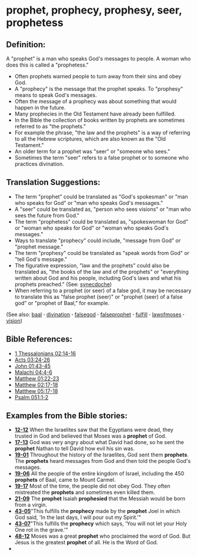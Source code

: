 # prophet, prophecy, prophesy, seer, prophetess #

## Definition: ##

A "prophet" is a man who speaks God's messages to people. A woman who does this is called a  "prophetess." 

* Often prophets warned people to turn away from their sins and obey God.
* A "prophecy" is the message that the prophet speaks. To "prophesy" means to speak God's messages.
* Often the message of a prophecy was about something that would happen in the future.
* Many prophecies in the Old Testament have already been fulfilled.
* In the Bible the collection of books written by prophets are sometimes referred to as "the prophets."
* For example the phrase, "the law and the prophets" is a way of referring to all the Hebrew scriptures, which are also known as the "Old Testament."
* An older term for a  prophet was "seer" or "someone who sees."
* Sometimes the term "seer" refers to a false prophet or to someone who practices divination.

## Translation Suggestions: ##

* The term "prophet" could be translated as "God's spokesman" or "man who speaks for God" or "man who speaks God's messages."
* A "seer" could be translated as, "person who sees visions" or "man who sees the future from God."
* The term "prophetess" could be translated as, "spokeswoman for God" or "woman who speaks for God" or "woman who speaks God's messages."
* Ways to translate "prophecy" could include, "message from God" or "prophet message."
* The term "prophesy" could be translated as "speak words from God" or "tell God's message."
* The figurative expression, "law and the prophets" could also be translated as, "the books of the law and of the prophets" or "everything written about God and his people, including God's laws and what his prophets preached." (See: [synecdoche](https://git.door43.org/Door43/en-ta-translate-vol2/src/master/content/figs_synecdoche.md))
* When referring to a prophet (or seer) of a false god, it may be necessary to translate this as "false prophet (seer)" or "prophet (seer) of a false god" or "prophet of Baal," for example.
 

(See also: [baal](../other/baal.md) **·** [divination](../other/divination.md) **·** [falsegod](../kt/falsegod.md) **·** [falseprophet](../other/falseprophet.md) **·** [fulfill](../kt/fulfill.md) **·** [lawofmoses](../kt/lawofmoses.md) **·** [vision](../other/vision.md))

## Bible References: ##

* [1 Thessalonians 02:14-16](https://door43.org/en/bible/notes/1th/02/14)
* [Acts 03:24-26](https://door43.org/en/bible/notes/act/03/24)
* [John 01:43-45](https://door43.org/en/bible/notes/jhn/01/43)
* [Malachi 04:4-6](https://door43.org/en/bible/notes/mal/04/04)
* [Matthew 01:22-23](https://door43.org/en/bible/notes/mat/01/22)
* [Matthew 02:17-18](https://door43.org/en/bible/notes/mat/02/17)
* [Matthew 05:17-18](https://door43.org/en/bible/notes/mat/05/17)
* [Psalm 051:1-2](https://door43.org/en/bible/notes/psa/051/001)

## Examples from the Bible stories: ##

* __[12-12](https://door43.org/en/obs/notes/frames/12-12)__ When the Israelites saw that the Egyptians were dead, they trusted in God and believed that Moses was a __prophet__  of God.
* __[17-13](https://door43.org/en/obs/notes/frames/17-13)__ God was very angry about what David had done, so he sent the __prophet__  Nathan to tell David how evil his sin was.
* __[19-01](https://door43.org/en/obs/notes/frames/19-01)__ Throughout the history of the Israelites, God sent them __prophets__. The __prophets__  heard messages from God and then told the people God's messages.
* __[19-06](https://door43.org/en/obs/notes/frames/19-06)__ All the people of the entire kingdom of Israel, including the 450 __prophets__  of Baal, came to Mount Carmel.
* __[19-17](https://door43.org/en/obs/notes/frames/19-17)__ Most of the time, the people did not obey God. They often mistreated the __prophets__  and sometimes even killed them.
* __[21-09](https://door43.org/en/obs/notes/frames/21-09)__ The __prophet__  Isaiah __prophesied__  that the Messiah would be born from a virgin.
* __[43-05](https://door43.org/en/obs/notes/frames/43-05)__"This fulfills the __prophecy__  made by the __prophet__  Joel in which God said, 'In the last days, I will pour out my Spirit.'"
* __[43-07](https://door43.org/en/obs/notes/frames/43-07)__"This fulfills the __prophecy__  which says, 'You will not let your Holy One rot in the grave.'"
* __[48-12](https://door43.org/en/obs/notes/frames/48-12)__ Moses was a great __prophet__  who proclaimed the word of God. But Jesus is the greatest __prophet__  of all. He is the Word of God.
*


